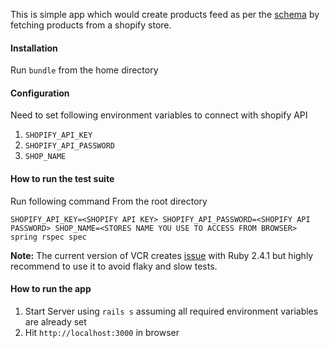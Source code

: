 This is simple app which would create products feed as per the [schema](http://verticals.dynamiccreative.com/v1/retail_standard.xsd) by fetching products from a shopify store.

#### Installation

Run `bundle` from the home directory

#### Configuration

Need to set following environment variables to connect with shopify API
1. `SHOPIFY_API_KEY`
2. `SHOPIFY_API_PASSWORD`
3. `SHOP_NAME`

#### How to run the test suite

Run following command From the root directory

`SHOPIFY_API_KEY=<SHOPIFY API KEY> SHOPIFY_API_PASSWORD=<SHOPIFY API PASSWORD> SHOP_NAME=<STORES NAME YOU USE TO ACCESS FROM BROWSER> spring rspec spec`

**Note:** The current version of VCR creates [issue](https://github.com/vcr/vcr/issues/637) with Ruby 2.4.1 but highly recommend to use it to avoid flaky and slow tests.  

#### How to run the app

1. Start Server using `rails s` assuming all required environment variables are already set
2. Hit `http://localhost:3000` in browser